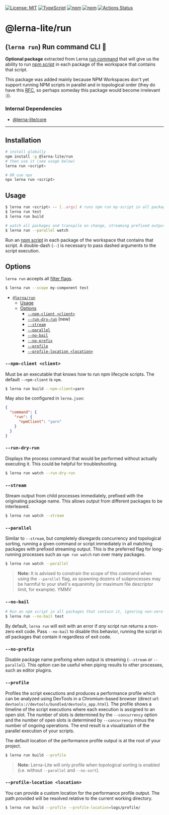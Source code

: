 [![License: MIT](https://img.shields.io/badge/License-MIT-yellow.svg)](https://opensource.org/licenses/MIT)
[![TypeScript](https://img.shields.io/badge/%3C%2F%3E-TypeScript-%230074c1.svg)](http://www.typescriptlang.org/)
[![npm](https://img.shields.io/npm/v/@lerna-lite/run.svg?color=forest)](https://www.npmjs.com/package/@lerna-lite/run)
[![npm](https://img.shields.io/npm/dy/@lerna-lite/run?color=forest)](https://www.npmjs.com/package/@lerna-lite/run)
[![Actions Status](https://github.com/ghiscoding/lerna-lite/workflows/CI%20Build/badge.svg)](https://github.com/ghiscoding/lerna-lite/actions)

# @lerna-lite/run
## (`lerna run`) Run command CLI 🏃

**Optional package** extracted from Lerna [run command](https://github.com/lerna/lerna/tree/main/commands/run) that will give us the ability to run [npm script](https://docs.npmjs.com/misc/scripts) in each package of the workspace that contains that script. 

This package was added mainly because NPM Workspaces don't yet support running NPM scripts in parallel and in topological order (they do have this [RFC](https://github.com/npm/rfcs/issues/190), so perhaps someday this package would become irrelevant :)).

### Internal Dependencies
- [@lerna-lite/core](https://github.com/ghiscoding/lerna-lite/tree/main/packages/core)

---

## Installation 
```sh
# install globally
npm install -g @lerna-lite/run
# then use it (see usage below)
lerna run <script>

# OR use npx
npx lerna run <script>
```

## Usage

```sh
$ lerna run <script> -- [..args] # runs npm run my-script in all packages that have it
$ lerna run test
$ lerna run build

# watch all packages and transpile on change, streaming prefixed output
$ lerna run --parallel watch
```

Run an [npm script](https://docs.npmjs.com/misc/scripts) in each package of the workspace that contains that script. A double-dash (`--`) is necessary to pass dashed arguments to the script execution.

## Options

`lerna run` accepts all [filter flags](https://www.npmjs.com/package/@lerna/filter-options).

```sh
$ lerna run --scope my-component test
```

- [`@lerna/run`](#lernarun)
  - [Usage](#usage)
  - [Options](#options)
    - [`--npm-client <client>`](#--npm-client-client)
    - [`--run-dry-run`](#--run-dry-run) (new)
    - [`--stream`](#--stream)
    - [`--parallel`](#--parallel)
    - [`--no-bail`](#--no-bail)
    - [`--no-prefix`](#--no-prefix)
    - [`--profile`](#--profile)
    - [`--profile-location <location>`](#--profile-location-location)

### `--npm-client <client>`

Must be an executable that knows how to run npm lifecycle scripts.
The default `--npm-client` is `npm`.

```sh
$ lerna run build --npm-client=yarn
```

May also be configured in `lerna.json`:

```json
{
  "command": {
    "run": {
      "npmClient": "yarn"
    }
  }
}
```

### `--run-dry-run`

Displays the process command that would be performed without actually executing it. This could be helpful for troubleshooting.

```sh
$ lerna run watch --run-dry-run
```

### `--stream`

Stream output from child processes immediately, prefixed with the originating
package name. This allows output from different packages to be interleaved.

```sh
$ lerna run watch --stream
```

### `--parallel`

Similar to `--stream`, but completely disregards concurrency and topological sorting, running a given command or script immediately in all matching packages with prefixed streaming output. This is the preferred flag for long-running processes such as `npm run watch` run over many packages.

```sh
$ lerna run watch --parallel
```

> **Note:** It is advised to constrain the scope of this command when using
> the `--parallel` flag, as spawning dozens of subprocesses may be
> harmful to your shell's equanimity (or maximum file descriptor limit,
> for example). YMMV

### `--no-bail`

```sh
# Run an npm script in all packages that contain it, ignoring non-zero (error) exit codes
$ lerna run --no-bail test
```

By default, `lerna run` will exit with an error if _any_ script run returns a non-zero exit code.
Pass `--no-bail` to disable this behavior, running the script in _all_ packages that contain it regardless of exit code.

### `--no-prefix`

Disable package name prefixing when output is streaming (`--stream` _or_ `--parallel`).
This option can be useful when piping results to other processes, such as editor plugins.

### `--profile`

Profiles the script executions and produces a performance profile which can be analyzed using DevTools in a
Chromium-based browser (direct url: `devtools://devtools/bundled/devtools_app.html`). The profile shows a timeline of
the script executions where each execution is assigned to an open slot. The number of slots is determined by the
`--concurrency` option and the number of open slots is determined by `--concurrency` minus the number of ongoing
operations. The end result is a visualization of the parallel execution of your scripts.

The default location of the performance profile output is at the root of your project.

```sh
$ lerna run build --profile
```

> **Note:** Lerna-Lite will only profile when topological sorting is enabled (i.e. without `--parallel` and `--no-sort`).

### `--profile-location <location>`

You can provide a custom location for the performance profile output. The path provided will be resolved relative to the current working directory.

```sh
$ lerna run build --profile --profile-location=logs/profile/
```
